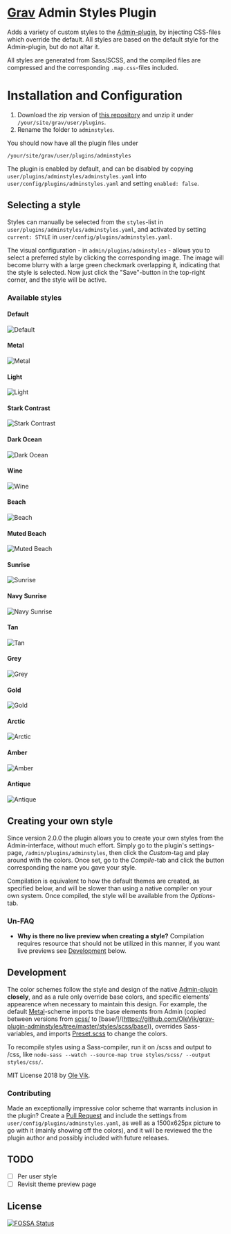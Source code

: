 # [Grav](http://getgrav.org/) Admin Styles Plugin

Adds a variety of custom styles to the [Admin-plugin](https://github.com/getgrav/grav-plugin-admin/), by injecting CSS-files which override the default. All styles are based on the default style for the Admin-plugin, but do not altar it.

All styles are generated from Sass/SCSS, and the compiled files are compressed and the corresponding `.map.css`-files included.

# Installation and Configuration

1. Download the zip version of [this repository](https://github.com/OleVik/grav-plugin-adminstyles) and unzip it under `/your/site/grav/user/plugins`.
2. Rename the folder to `adminstyles`.

You should now have all the plugin files under

    /your/site/grav/user/plugins/adminstyles

The plugin is enabled by default, and can be disabled by copying `user/plugins/adminstyles/adminstyles.yaml` into `user/config/plugins/adminstyles.yaml` and setting `enabled: false`.

## Selecting a style
Styles can manually be selected from the `styles`-list in `user/plugins/adminstyles/adminstyles.yaml`, and activated by setting `current: STYLE` in `user/config/plugins/adminstyles.yaml`.

The visual configuration - in `admin/plugins/adminstyles` - allows you to select a preferred style by clicking the corresponding image. The image will become blurry with a large green checkmark overlapping it, indicating that the style is selected. Now just click the "Save"-button in the top-right corner, and the style will be active.

### Available styles

#### Default
![Default](styles/images/grav_admin.png)

#### Metal
![Metal](styles/images/metal.png)

#### Light
![Light](styles/images/light.png)

#### Stark Contrast
![Stark Contrast](styles/images/stark_contrast.png)

#### Dark Ocean
![Dark Ocean](styles/images/dark_ocean.png)

#### Wine
![Wine](styles/images/wine.png)

#### Beach
![Beach](styles/images/beach.png)

#### Muted Beach
![Muted Beach](styles/images/muted_beach.png)

#### Sunrise
![Sunrise](styles/images/sunrise.png)

#### Navy Sunrise
![Navy Sunrise](styles/images/navy_sunrise.png)

#### Tan
![Tan](styles/images/tan.png)

#### Grey
![Grey](styles/images/grey.png)

#### Gold
![Gold](styles/images/gold.png)

#### Arctic
![Arctic](styles/images/arctic.png)

#### Amber
![Amber](styles/images/amber.png)

#### Antique
![Antique](styles/images/antique.png)

## Creating your own style

Since version 2.0.0 the plugin allows you to create your own styles from the Admin-interface, without much effort. Simply go to the plugin's settings-page, `/admin/plugins/adminstyles`, then click the *Custom*-tag and play around with the colors. Once set, go to the *Compile*-tab and click the button corresponding the name you gave your style.

Compilation is equivalent to how the default themes are created, as specified below, and will be slower than using a native compiler on your own system. Once compiled, the style will be available from the *Options*-tab.

### Un-FAQ

* **Why is there no live preview when creating a style?** Compilation requires resource that should not be utilized in this manner, if you want live previews see [Development](#development) below.

## Development

The color schemes follow the style and design of the native [Admin-plugin](https://github.com/getgrav/grav-plugin-admin) **closely**, and as a rule only override base colors, and specific elements' appearence when necessary to maintain this design. For example, the default [Metal](https://github.com/OleVik/grav-plugin-adminstyles/blob/master/styles/scss/metal.scss)-scheme imports the base elements from Admin (copied between versions from [scss/](https://github.com/getgrav/grav-plugin-admin/tree/develop/themes/grav/scss) to [base/]/(https://github.com/OleVik/grav-plugin-adminstyles/tree/master/styles/scss/base)), overrides Sass-variables, and imports [Preset.scss](https://github.com/getgrav/grav-plugin-admin/blob/develop/themes/grav/scss/preset.scss) to change the colors.

To recompile styles using a Sass-compiler, run it on /scss and output to /css, like `node-sass --watch --source-map true styles/scss/ --output styles/css/`.

MIT License 2018 by [Ole Vik](http://github.com/olevik).

### Contributing

Made an exceptionally impressive color scheme that warrants inclusion in the plugin? Create a [Pull Request](https://github.com/OleVik/grav-plugin-adminstyles/pulls) and include the settings from `user/config/plugins/adminstyles.yaml`, as well as a 1500x625px picture to go with it (mainly showing off the colors), and it will be reviewed the the plugin author and possibly included with future releases.

## TODO

- [ ] Per user style
- [ ] Revisit theme preview page

## License
[![FOSSA Status](https://app.fossa.io/api/projects/git%2Bgithub.com%2FOleVik%2Fgrav-plugin-adminstyles.svg?type=large)](https://app.fossa.io/projects/git%2Bgithub.com%2FOleVik%2Fgrav-plugin-adminstyles?ref=badge_large)
